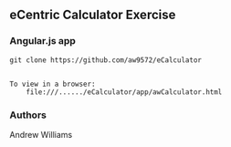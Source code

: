 ## eCentric Calculator Exercise

### Angular.js app
    
    git clone https://github.com/aw9572/eCalculator


	To view in a browser:
		file:///....../eCalculator/app/awCalculator.html


### Authors

Andrew Williams
